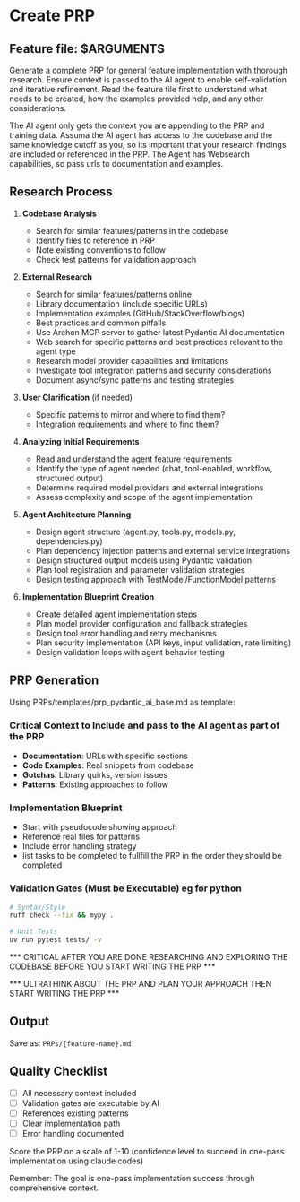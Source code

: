 # Create PRP

## Feature file: $ARGUMENTS

Generate a complete PRP for general feature implementation with thorough research. Ensure context is passed to the AI agent to enable self-validation and iterative refinement. Read the feature file first to understand what needs to be created, how the examples provided help, and any other considerations.

The AI agent only gets the context you are appending to the PRP and training data. Assuma the AI agent has access to the codebase and the same knowledge cutoff as you, so its important that your research findings are included or referenced in the PRP. The Agent has Websearch capabilities, so pass urls to documentation and examples.

## Research Process

1. **Codebase Analysis**
   - Search for similar features/patterns in the codebase
   - Identify files to reference in PRP
   - Note existing conventions to follow
   - Check test patterns for validation approach

2. **External Research**
   - Search for similar features/patterns online
   - Library documentation (include specific URLs)
   - Implementation examples (GitHub/StackOverflow/blogs)
   - Best practices and common pitfalls
   - Use Archon MCP server to gather latest Pydantic AI documentation
   - Web search for specific patterns and best practices relevant to the agent type
   - Research model provider capabilities and limitations
   - Investigate tool integration patterns and security considerations
   - Document async/sync patterns and testing strategies   

3. **User Clarification** (if needed)
   - Specific patterns to mirror and where to find them?
   - Integration requirements and where to find them?

4. **Analyzing Initial Requirements**
   - Read and understand the agent feature requirements
   - Identify the type of agent needed (chat, tool-enabled, workflow, structured output)
   - Determine required model providers and external integrations
   - Assess complexity and scope of the agent implementation

5. **Agent Architecture Planning**
   - Design agent structure (agent.py, tools.py, models.py, dependencies.py)
   - Plan dependency injection patterns and external service integrations
   - Design structured output models using Pydantic validation
   - Plan tool registration and parameter validation strategies
   - Design testing approach with TestModel/FunctionModel patterns

6. **Implementation Blueprint Creation**
   - Create detailed agent implementation steps
   - Plan model provider configuration and fallback strategies
   - Design tool error handling and retry mechanisms
   - Plan security implementation (API keys, input validation, rate limiting)
   - Design validation loops with agent behavior testing

## PRP Generation

Using PRPs/templates/prp_pydantic_ai_base.md as template:

### Critical Context to Include and pass to the AI agent as part of the PRP
- **Documentation**: URLs with specific sections
- **Code Examples**: Real snippets from codebase
- **Gotchas**: Library quirks, version issues
- **Patterns**: Existing approaches to follow

### Implementation Blueprint
- Start with pseudocode showing approach
- Reference real files for patterns
- Include error handling strategy
- list tasks to be completed to fullfill the PRP in the order they should be completed

### Validation Gates (Must be Executable) eg for python
```bash
# Syntax/Style
ruff check --fix && mypy .

# Unit Tests
uv run pytest tests/ -v

```

*** CRITICAL AFTER YOU ARE DONE RESEARCHING AND EXPLORING THE CODEBASE BEFORE YOU START WRITING THE PRP ***

*** ULTRATHINK ABOUT THE PRP AND PLAN YOUR APPROACH THEN START WRITING THE PRP ***

## Output
Save as: `PRPs/{feature-name}.md`

## Quality Checklist
- [ ] All necessary context included
- [ ] Validation gates are executable by AI
- [ ] References existing patterns
- [ ] Clear implementation path
- [ ] Error handling documented

Score the PRP on a scale of 1-10 (confidence level to succeed in one-pass implementation using claude codes)

Remember: The goal is one-pass implementation success through comprehensive context.
